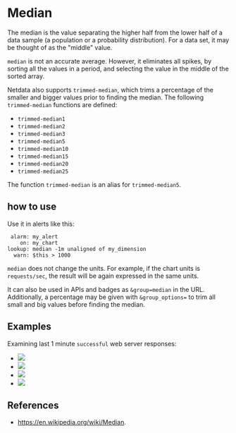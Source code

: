 <!--
title: "Median"
sidebar_label: "Median"
description: "Use median in API queries and health entities to find the 'middle' value from a sample, eliminating any unwanted spikes in the returned metrics."
custom_edit_url: https://github.com/netdata/netdata/edit/master/web/api/queries/median/README.md
learn_status: "Published"
learn_topic_type: "References"
learn_rel_path: "Developers/Web/Api/Queries"
-->

# Median

The median is the value separating the higher half from the lower half of a data sample
(a population or a probability distribution). For a data set, it may be thought of as the
"middle" value.

`median` is not an accurate average. However, it eliminates all spikes, by sorting
all the values in a period, and selecting the value in the middle of the sorted array.

Netdata also supports `trimmed-median`, which trims a percentage of the smaller and bigger values prior to finding the
median. The following `trimmed-median` functions are defined:

- `trimmed-median1`
- `trimmed-median2`
- `trimmed-median3`
- `trimmed-median5`
- `trimmed-median10`
- `trimmed-median15`
- `trimmed-median20`
- `trimmed-median25`

The function `trimmed-median` is an alias for `trimmed-median5`.

## how to use

Use it in alerts like this:

```
 alarm: my_alert
    on: my_chart
lookup: median -1m unaligned of my_dimension
  warn: $this > 1000
```

`median` does not change the units. For example, if the chart units is `requests/sec`, the result
will be again expressed in the same units. 

It can also be used in APIs and badges as `&group=median` in the URL. Additionally, a percentage may be given with
`&group_options=` to trim all small and big values before finding the median.

## Examples

Examining last 1 minute `successful` web server responses:

-   ![](https://registry.my-netdata.io/api/v1/badge.svg?chart=web_log_nginx.response_statuses&options=unaligned&dimensions=success&group=min&after=-60&label=min)
-   ![](https://registry.my-netdata.io/api/v1/badge.svg?chart=web_log_nginx.response_statuses&options=unaligned&dimensions=success&group=average&after=-60&label=average)
-   ![](https://registry.my-netdata.io/api/v1/badge.svg?chart=web_log_nginx.response_statuses&options=unaligned&dimensions=success&group=median&after=-60&label=median&value_color=orange)
-   ![](https://registry.my-netdata.io/api/v1/badge.svg?chart=web_log_nginx.response_statuses&options=unaligned&dimensions=success&group=max&after=-60&label=max)

## References

-   <https://en.wikipedia.org/wiki/Median>.


